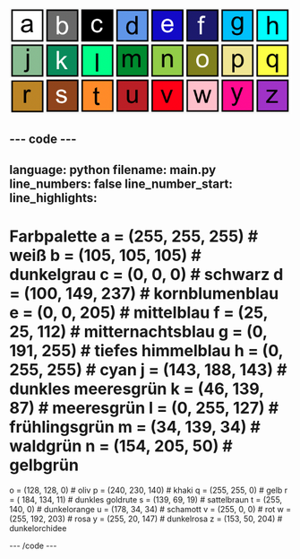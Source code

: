 ![Ein Raster aus 26 farbigen Quadraten, die jeweils eine der Farben in der Farbpalette darstellen. In jedem Quadrat steht ein Buchstabe von a bis z.](images/ambient-letters.png)

--- code ---
---
language: python filename: main.py line_numbers: false line_number_start:
line_highlights:
---
 # Farbpalette a = (255, 255, 255) # weiß b = (105, 105, 105) # dunkelgrau c = (0, 0, 0) # schwarz d = (100, 149, 237) # kornblumenblau e = (0, 0, 205) # mittelblau f = (25, 25, 112) # mitternachtsblau g = (0, 191, 255) # tiefes himmelblau h = (0, 255, 255) # cyan j = (143, 188, 143) # dunkles meeresgrün k = (46, 139, 87) # meeresgrün l = (0, 255, 127) # frühlingsgrün m = (34, 139, 34) # waldgrün n = (154, 205, 50) # gelbgrün    
o = (128, 128, 0) # oliv p = (240, 230, 140) # khaki q = (255, 255, 0) # gelb r = ( 184, 134, 11) # dunkles goldrute s = (139, 69, 19) # sattelbraun t = (255, 140, 0) # dunkelorange u = (178, 34, 34) # schamott v = (255, 0, 0) # rot w = (255, 192, 203) # rosa y = (255, 20, 147) # dunkelrosa z = (153, 50, 204) # dunkelorchidee

--- /code ---
